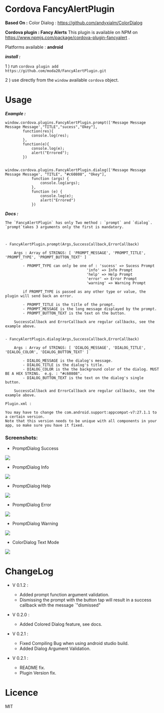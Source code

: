 # Cordova FancyAlertPlugin

**Based On :** 
Color Dialog : https://github.com/andyxialm/ColorDialog


**Cordova plugin : Fancy Alerts** 
This plugin is available on NPM on https://www.npmjs.com/package/cordova-plugin-fancyalert .

Platforms available : **android**


***install :***

1 ) run `cordova plugin add https://github.com/moda20/FancyAlertPlugin.git`

2 ) use directly from the `window` available `cordova` object.

# Usage

***Example :***

```
window.cordova.plugins.FancyAlertPlugin.prompt(['Message Message Message Message',"TITLE","sucess","Okey"],
        function(res){
            console.log(res);
        },
        function(e){
            console.log(e);
            alert("Errored");
        })
        
        
window.cordova.plugins.FancyAlertPlugin.dialog(['Message Message Message Message', "TITLE", "#c60808", "Okey"],
            function (args) {
                console.log(args);
            },
            function (e) {
                console.log(e);
                alert("Errored")
            })
```
***Docs :***
```
The `FancyAlertPlugin` has only Two method : `prompt` and `dialog`. `prompt`takes 3 arguments only the first is mandatory.



- FancyAlertPlugin.prompt(Args,SuccessCallback,ErrorCallback)

    Args : Array of STRINGS: [ 'PROMPT_MESSAGE', 'PROMPT_TITLE', 'PROMPT_TYPE', 'PROMPT_BUTTON_TEXT' ]

        - PROMPT_TYPE can only be one of : 'sucess' => Sucess Prompt
                                     'info' => Info Prompt
                                     'help' => Help Prompt
                                     'error' => Error Prompt
                                     'warning' => Warning Prompt
                                     
        if PROMPT_TYPE is passed as any other type or value, the plugin will send back an error.
        
        - PROMPT_TITLE is the title of the prompt.
        - PROMPT_MESSAGE is the long message displayed by the prompt.
        - PROMPT_BUTTON_TEXT is the text on the button.
    
    SuccessCallback and ErrorCallback are regular callbacks, see the example above.
    

- FancyAlertPlugin.dialog(Args,SuccessCallback,ErrorCallback)

    Args : Array of STRINGS: [ 'DIALOG_MESSAGE', 'DIALOG_TITLE', 'DIALOG_COLOR', 'DIALOG_BUTTON_TEXT' ]
    
        - DIALOG_MESSAGE is the dialog's message.
        - DIALOG_TITLE is the dialog's title.
        - DIALOG_COLOR is the the background color of the dialog. MUST BE A HEX STRING.  e.g. : "#c60808".
        - DIALOG_BUTTON_TEXT is the text on the dialog's single button.
    
    SuccessCallback and ErrorCallback are regular callbacks, see the example above.
```
```
Plugin.xml :

You may have to change the com.android.support:appcompat-v7:27.1.1 to a certain version.
Note that this version needs to be unique with all components in your app, so make sure you have it fixed.

```

### Screenshots:

* PromptDialog Success

![](https://github.com/andyxialm/ColorDialog/blob/master/art/Screenshot_type_success.png?raw=true )

* PromptDialog Info

![](https://github.com/andyxialm/ColorDialog/blob/master/art/Screenshot_type_info.png?raw=true)

* PromptDialog Help

![](https://github.com/andyxialm/ColorDialog/blob/master/art/Screenshot_type_help.png?raw=true)

* PromptDialog Error

![](https://github.com/andyxialm/ColorDialog/blob/master/art/Screenshot_type_error.png?raw=true)

* PromptDialog Warning

![](https://github.com/andyxialm/ColorDialog/blob/master/art/Screenshot_type_warning.png?raw=true)


* ColorDialog Text Mode

![](https://github.com/andyxialm/ColorDialog/blob/master/art/Screenshot_text.png?raw=true)

# ChangeLog

- V 0.1.2 : 
    - Added prompt function argument validation.
    - Dismissing the prompt with the button tap will result in a success callback with the message `"dismissed"

- V 0.2.0 : 
    - Added Colored Dialog feature, see docs.

- V 0.2.1 :
    - Fixed Compiling Bug when using android studio build.
    - Added Dialog Argument Validation.      

- V 0.2.1 :
    - README fix.
    - Plugin Version fix.   
    
# Licence 

MIT

